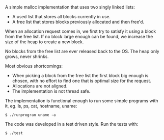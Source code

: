 A simple malloc implementation that uses two singly linked lists:
- A used list that stores all blocks currently in use.
- A free list that stores blocks previously allocated and then free'd.

When an allocation request comes in, we first try to satisfy it using a block
from the free list. If no block large enough can be found, we increase the size
of the heap to create a new block.

No blocks from the free list are ever released back to the OS. The heap only
grows, never shrinks.

Most obvious shortcomings:
- When picking a block from the free list the first block big enough is chosen,
  with no effort to find one that is optimal size for the request.
- Allocations are not aligned.
- The implementation is not thread safe.

The implementation is functional enough to run some simple programs with it,
eg. ls, ps, cat, hostname, uname:

```
$ ./runprogram uname -a
```

The code was developed in a test driven style. Run the tests with:

```
$ ./test
```
